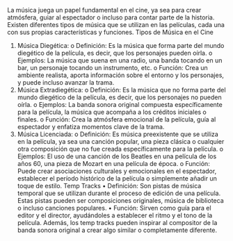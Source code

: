 La música juega un papel fundamental en el cine, ya sea para crear atmósfera, guiar al espectador o incluso para contar parte de la historia. Existen diferentes tipos de música que se utilizan en las películas, cada una con sus propias características y funciones.
Tipos de Música en el Cine
1.	Música Diegética:
o	Definición: Es la música que forma parte del mundo diegético de la película, es decir, que los personajes pueden oírla.
o	Ejemplos: La música que suena en una radio, una banda tocando en un bar, un personaje tocando un instrumento, etc.
o	Función: Crea un ambiente realista, aporta información sobre el entorno y los personajes, y puede incluso avanzar la trama.
2.	Música Extradiegética:
o	Definición: Es la música que no forma parte del mundo diegético de la película, es decir, que los personajes no pueden oírla.
o	Ejemplos: La banda sonora original compuesta específicamente para la película, la música que acompaña a los créditos iniciales o finales.
o	Función: Crea la atmósfera emocional de la película, guía al espectador y enfatiza momentos clave de la trama.
3.	Música Licenciada:
o	Definición: Es música preexistente que se utiliza en la película, ya sea una canción popular, una pieza clásica o cualquier otra composición que no fue creada específicamente para la película.
o	Ejemplos: El uso de una canción de los Beatles en una película de los años 60, una pieza de Mozart en una película de época.
o	Función: Puede crear asociaciones culturales y emocionales en el espectador, establecer el período histórico de la película o simplemente añadir un toque de estilo.
Temp Tracks
•	Definición: Son pistas de música temporal que se utilizan durante el proceso de edición de una película. Estas pistas pueden ser composiciones originales, música de biblioteca o incluso canciones populares.
•	Función: Sirven como guía para el editor y el director, ayudándoles a establecer el ritmo y el tono de la película. Además, los temp tracks pueden inspirar al compositor de la banda sonora original a crear algo similar o completamente diferente.
